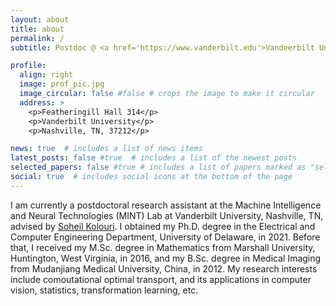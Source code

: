 ```yaml
---
layout: about
title: about
permalink: /
subtitle: Postdoc @ <a href='https://www.vanderbilt.edu'>Vandeerbilt University</a>. Nashville, TN, U.S.

profile:
  align: right
  image: prof_pic.jpg
  image_circular: false #false # crops the image to make it circular
  address: >
    <p>Featheringill Hall 314</p>
    <p>Vanderbilt University</p>
    <p>Nashville, TN, 37212</p>

news: true  # includes a list of news items
latest_posts: false #true  # includes a list of the newest posts
selected_papers: false #true # includes a list of papers marked as "selected={true}"
social: true  # includes social icons at the bottom of the page
---
```


I am currently a postdoctoral research assistant at the Machine Intelligence and Neural Technologies (MINT) Lab at Vanderbilt University, Nashville, TN, advised by [Soheil Kolouri](https://engineering.vanderbilt.edu/bio/soheil-kolouri). I obtained my Ph.D. degree in the Electrical and Computer Engineering Department, University of Delaware, in 2021. Before that, I received my M.Sc. degree in Mathematics from Marshall University, Huntington, West Virginia, in 2016, and my B.Sc. degree in Medical Imaging from Mudanjiang Medical University, China, in 2012. My research interests include comoutational optimal transport, and its applications in computer vision, statistics, transformation learning, etc.

<!-- Write your biography here. Tell the world about yourself. Link to your favorite [subreddit](http://reddit.com). You can put a picture in, too. The code is already in, just name your picture `prof_pic.jpg` and put it in the `img/` folder. --> 

 <!-- Put your address / P.O. box / other info right below your picture. You can also disable any of these elements by editing `profile` property of the YAML header of your `_pages/about.md`. Edit `_bibliography/papers.bib` and Jekyll will render your [publications page](/al-folio/publications/) automatically.

Link to your social media connections, too. This theme is set up to use [Font Awesome icons](http://fortawesome.github.io/Font-Awesome/) and [Academicons](https://jpswalsh.github.io/academicons/), like the ones below. Add your Facebook, Twitter, LinkedIn, Google Scholar, or just disable all of them. -->
